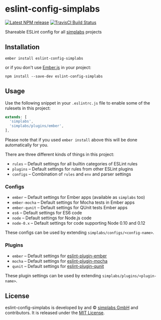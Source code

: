 eslint-config-simplabs
==============================================================================

[![Latest NPM release][npm-badge]][npm-badge-url]
[![TravisCI Build Status][travis-badge]][travis-badge-url]

[npm-badge]: https://img.shields.io/npm/v/eslint-config-simplabs.svg
[npm-badge-url]: https://www.npmjs.com/package/eslint-config-simplabs
[travis-badge]: https://img.shields.io/travis/simplabs/eslint-config-simplabs/master.svg?label=TravisCI
[travis-badge-url]: https://travis-ci.org/simplabs/eslint-config-simplabs

Shareable ESLint config for all [simplabs](https://simplabs.com/) projects


Installation
------------------------------------------------------------------------------

```
ember install eslint-config-simplabs
```

or if you don't use [Ember.js](http://emberjs.com/) in your project:

```
npm install --save-dev eslint-config-simplabs
```


Usage
------------------------------------------------------------------------------

Use the following snippet in your `.eslintrc.js` file to enable some of the
rulesets in this project:

```js
extends: [
  'simplabs',
  'simplabs/plugins/ember',
],
```

Please note that if you used `ember install` above this will be done
automatically for you.

There are three different kinds of things in this project:

- `rules` – Default settings for all builtin categories of ESLint rules
- `plugins` – Default settings for rules from other ESLint plugins
- `configs` – Combination of `rules` and `env` and parser settings

### Configs

- `ember` – Default settings for Ember apps (available as `simplabs` too)
- `ember-mocha` – Default settings for Mocha tests in Ember apps
- `ember-qunit` – Default settings for QUnit tests Ember apps
- `es6` – Default settings for ES6 code
- `node` – Default settings for Node.js code
- `node-0.x` – Default settings for code supporting Node 0.10 and 0.12 

These configs can be used by extending `simplabs/configs/<config-name>`. 

### Plugins

- `ember` – Default settings for [eslint-plugin-ember](https://github.com/netguru/eslint-plugin-ember)
- `mocha` – Default settings for [eslint-plugin-mocha](https://github.com/lo1tuma/eslint-plugin-mocha)
- `qunit` – Default settings for [eslint-plugin-qunit](https://github.com/platinumazure/eslint-plugin-qunit)

These plugin settings can be used by extending `simplabs/plugins/<plugin-name>`. 


License
------------------------------------------------------------------------------

eslint-config-simplabs is developed by and &copy;
[simplabs GmbH](http://simplabs.com) and contributors. It is released under the
[MIT License](LICENSE.md).
